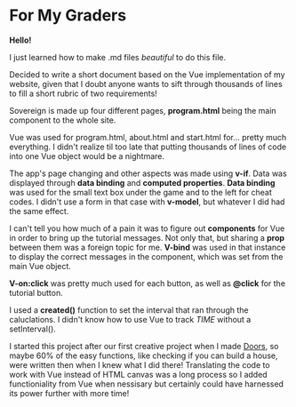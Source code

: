 # For My Graders

**Hello!**

I just learned how to make .md files *beautiful* to do this file.

Decided to write a short document based on the Vue implementation of my website, given that I doubt anyone wants to sift through thousands of lines to fill a short rubric of two requirements!

Sovereign is made up four different pages, **program.html** being the main component to the whole site.

Vue was used for program.html, about.html and start.html for... pretty much everything. I didn't realize til too late that putting thousands of lines of code into one Vue object would be a nightmare.

The app's page changing and other aspects was made using **v-if**. Data was displayed through **data binding** and **computed properties**. **Data binding** was used for the small text box under the game and to the left for cheat codes. I didn't use a form in that case with **v-model**, but whatever I did had the same effect.

I can't tell you how much of a pain it was to figure out **components** for Vue in order to bring up the tutorial messages. Not only that, but sharing a **prop** between them was a foreign topic for me. **V-bind** was used in that instance to display the correct messages in the component, which was set from the main Vue object.

**V-on:click** was pretty much used for each button, as well as **@click** for the tutorial button.

I used a **created()** function to set the interval that ran through the caluclations. I didn't know how to use Vue to track *TIME* without a setInterval().

I started this project after our first creative project when I made [Doors](http://cproj1.andrewdanielyoung.com/), so maybe 60% of the easy functions, like checking if you can build a house, were written then when I knew what I did there! Translating the code to work with Vue instead of HTML canvas was a long process so I added functioniality from Vue when nessisary but certainly could have harnessed its power further with more time!